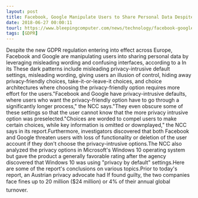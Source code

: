 ```yaml
---
layout: post
title: Facebook, Google Manipulate Users to Share Personal Data Despite GDPR
date: 2018-06-27 00:00:11
tourl: https://www.bleepingcomputer.com/news/technology/facebook-google-manipulate-users-to-share-personal-data-despite-gdpr/
tags: [GDPR]
---
```

Despite the new GDPR regulation entering into effect across Europe, Facebook and Google are manipulating users into sharing personal data by leveraging misleading wording and confusing interfaces, according to a In its These dark patterns include misleading privacy-intrusive default settings, misleading wording, giving users an illusion of control, hiding away privacy-friendly choices, take-it-or-leave-it choices, and choice architectures where choosing the privacy-friendly option requires more effort for the users."Facebook and Google have privacy-intrusive defaults, where users who want the privacy-friendly option have to go through a significantly longer process," the NCC says."They even obscure some of these settings so that the user cannot know that the more privacy intrusive option was preselected."Choices are worded to compel users to make certain choices, while key information is omitted or downplayed," the NCC says in its report.Furthermore, investigators discovered that both Facebook and Google threaten users with loss of functionality or deletion of the user account if they don't choose the privacy-intrusive options.The NCC also analyzed the privacy options in Microsoft's Windows 10 operating system but gave the product a generally favorable rating after the agency discovered that Windows 10 was using "privacy by default" settings.Here are some of the report's conclusions on various topics.Prior to today's report, an Austrian privacy advocate had If found guilty, the two companies face fines up to 20 million ($24 million) or 4% of their annual global turnover.